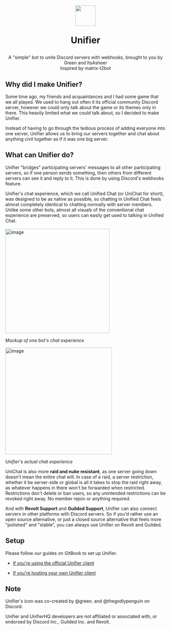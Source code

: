 <h1 align=center>
  <img width=64 src=https://github.com/greeeen-dev/unifier/assets/41323182/3065245a-28b6-4410-9b07-8b940f4796ae>
  
  Unifier</h1>
<p align=center>A "simple" bot to unite Discord servers with webhooks, brought to you by Green and ItsAsheer<br>
Inspired by matrix-t2bot</p>

## Why did I make Unifier?
Some time ago, my friends and acquaintances and I had some game that we all played. We used to hang out often it its official 
community Discord server, however we could only talk about the game or its themes only in there. This heavily limited what we 
could talk about, so I decided to make Unifier.

Instead of having to go through the tedious process of adding everyone into one server, Unifier allows us to bring our servers 
together and chat about anything civil together as if it was one big server.

## What can Unifier do?
Unifier "bridges" participating servers' messages to all other participating servers, so if one person sends something, then 
others from different servers can see it and reply to it. This is done by using Discord's webhooks feature.

Unifier's chat experience, which we call Unified Chat (or UniChat for short), was designed to be as native as possible, so 
chatting in Unified Chat feels almost completely identical to chatting normally with server members. Unlike some other bots, 
almost all visuals of the conventional chat experience are preserved, so users can easily get used to talking in Unified Chat.
<br><br>
<img width="327" alt="image" src="https://github.com/greeeen-dev/unifier/assets/41323182/9b4deb47-13b2-4f84-92fa-86dbec12528c">

<em>Mockup of one bot's chat experience</em>

<img width="335" alt="image" src="https://github.com/greeeen-dev/unifier/assets/41323182/315e906a-bc7e-43fb-9d24-d2032a9a9f12">

<em>Unifier's actual chat experience</em>

UniChat is also more **raid and nuke resistant**, as one server going down doesn't mean the entire chat will. In case of a raid, 
a server restriction, whether it be server-side or global is all it takes to stop the raid right away, as whatever happens in 
there won't be forwarded when restricted. Restrictions don't delete or ban users, so any unintended restrictions can be revoked 
right away. No member rejoin or anything required.

And with **Revolt Support** and **Guilded Support**, Unifier can also connect servers in other platforms with Discord servers. So 
if you'd rather use an open source alternative, or just a closed source alternative that feels more "polished" and "stable", 
you can always use Unifier on Revolt and Guilded.

## Setup
Please follow our guides on GitBook to set up Unifier.

- [If you're using the official Unifier client](https://unichat-wiki.pixels.onl/setup/getting-started)

- [If you're hosting your own Unifier client](https://unichat-wiki.pixels.onl/setup-selfhosting/getting-started)

## Note
Unifier's icon was co-created by @green. and @thegodlypenguin on Discord.

Unifier and UnifierHQ developers are not affiliated or associated with, or endorsed by Discord Inc., Guilded Inc. and Revolt.
